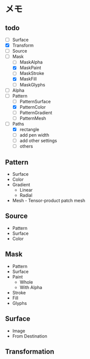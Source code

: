 メモ
====

todo
----

* [ ] Surface
* [x] Transform
* [ ] Source
* [ ] Mask
	+ [ ] MaskAlpha
	+ [x] MaskPaint
	+ [ ] MaskStroke
	+ [x] MaskFill
	+ [ ] MaskGlyphs
* [ ] Alpha
* [ ] Pattern
	+ [ ] PatternSurface
	+ [x] PatternColor
	+ [ ] PatternGradient
	+ [ ] PatternMesh
* [ ] Paths
	+ [x] rectangle
	+ [ ] add pen width
	+ [ ] add other settings
	+ [ ] others

Pattern
------

* Surface
* Color
* Gradient
	+ Linear
	+ Radial
* Mesh - Tensor-product patch mesh

Source
------

* Pattern
* Surface
* Color

Mask
----

* Pattern
* Surface
* Paint
	+ Whole
	+ With Alpha
* Stroke
* Fill
* Glyphs

Surface
-------

* Image
* From Destination

Transformation
--------------
